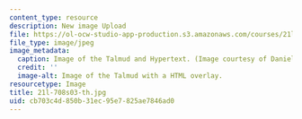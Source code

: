 ```yaml
---
content_type: resource
description: New image Upload
file: https://ol-ocw-studio-app-production.s3.amazonaws.com/courses/21l-708-technologies-of-humanism-spring-2003/cb703c4d850b31ec95e7825ae7846ad0_21l-708s03-th.jpg
file_type: image/jpeg
image_metadata:
  caption: Image of the Talmud and Hypertext. (Image courtesy of Daniel Bersak.)
  credit: ''
  image-alt: Image of the Talmud with a HTML overlay.
resourcetype: Image
title: 21l-708s03-th.jpg
uid: cb703c4d-850b-31ec-95e7-825ae7846ad0
---
```

